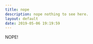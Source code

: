 ```yaml
---
title: nope
description: nope nothing to see here.
layout: default
date: 2019-05-06 19:19:59
---
```

NOPE!